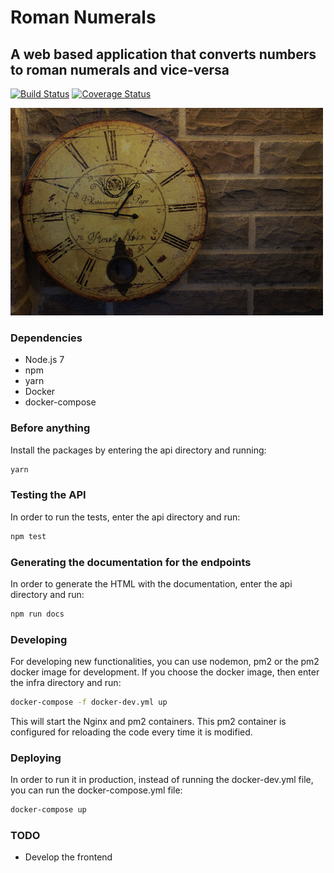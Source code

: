 # Roman Numerals

## A web based application that converts numbers to roman numerals and vice-versa

[![Build Status](https://travis-ci.org/jonathas/roman-numerals.svg?branch=master)](https://travis-ci.org/jonathas/roman-numerals) [![Coverage Status](https://coveralls.io/repos/github/jonathas/roman-numerals/badge.svg?branch=master)](https://coveralls.io/github/jonathas/roman-numerals?branch=master)

![alt text](https://github.com/jonathas/roman-numerals/blob/master/roman_numerals.jpg "Roman Numerals Clock")

### Dependencies

- Node.js 7
- npm
- yarn
- Docker
- docker-compose

### Before anything

Install the packages by entering the api directory and running:

```bash
yarn
```

### Testing the API

In order to run the tests, enter the api directory and run:

```bash
npm test
```

### Generating the documentation for the endpoints

In order to generate the HTML with the documentation, enter the api directory and run:

```bash
npm run docs
```

### Developing

For developing new functionalities, you can use nodemon, pm2 or the pm2 docker image for development. If you choose the docker image, then enter the infra directory and run:

```bash
docker-compose -f docker-dev.yml up
```

This will start the Nginx and pm2 containers. This pm2 container is configured for reloading the code every time it is modified.

### Deploying

In order to run it in production, instead of running the docker-dev.yml file, you can run the docker-compose.yml file:

```bash
docker-compose up
```

### TODO

- Develop the frontend
